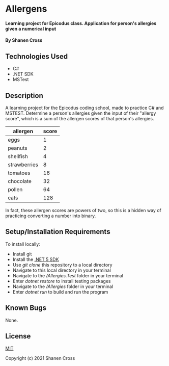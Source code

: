 # Allergens

#### Learning project for Epicodus class. Application for person's allergies given a numerical input
#### By Shanen Cross

## Technologies Used

* C#
* .NET SDK
* MSTest

## Description

A learning project for the Epicodus coding school, made to practice C# and MSTEST. Determine a person's allergies given the input of their "allergy score", which is a sum of the allergen scores of that person's allergies. 

| allergen    | score |
| ----------- | ----- |
| eggs        | 1     |
| peanuts     | 2     |
| shellfish   | 4     |
| strawberries| 8     |
| tomatoes    | 16    |
| chocolate   | 32    |
| pollen      | 64    |
| cats        | 128   |

In fact, these allergen scores are powers of two, so this is a hidden way of practicing converting a number into binary.

## Setup/Installation Requirements

To install locally:
* Install git
* Install the [.NET 5 SDK](https://dotnet.microsoft.com/download/dotnet/5.0)
* Use _git clone_ this repository to a local directory
* Navigate to this local directory in your terminal
* Navigate to the _/Allergies.Test_ folder in your terminal
* Enter _dotnet restore_ to install testing packages
* Navigate to the _/Allergies_ folder in your terminal
* Enter _dotnet run_ to build and run the program

## Known Bugs

None.

## License

[MIT](LICENSE)

Copyright (c) 2021 Shanen Cross